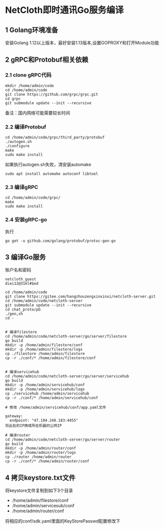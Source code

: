 # NetCloth即时通讯Go服务编译
## 1 Golang环境准备

安装Golang 1.12以上版本，最好安装1.13版本,设置GOPROXY和打开Module功能


## 2 gRPC和Protobuf相关依赖

### 2.1 clone gRPC代码

```
mkdir /home/admin/code
cd /home/admin/code
git clone https://github.com/grpc/grpc.git
cd grpc
git submodule update --init --recursive

```
备注：国内网络可能需要较长时间

### 2.2 编译Protobuf
```
cd /home/admin/code/grpc/third_party/protobuf
./autogen.sh
./configure
make
sudo make install
```
如果执行autogen.sh失败，清安装automake
```
sudo apt install automake autoconf libtool
```
### 2.3 编译gRPC
```
cd /home/admin/code/grpc/
make
sudo make install
```

### 2.4 安装gRPC-go
执行
```
go get -u github.com/golang/protobuf/protoc-gen-go
```

## 3 编译Go服务
账户名和密码

```
netcloth_guest
diei12@31kl#$ed
```

```
cd /home/admin/code
git clone https://gitee.com/hangzhouzengxinxinxi/netcloth-server.git
cd /home/admin/code/netcloth-server
git submodule update --init --recursive
cd chat_proto/pb
./gen,sh
cd -


# 编译filestore
cd /home/admin/code/netcloth-server/go/server/filestore
go build
mkdir -p /home/admin/filestore/conf
mkdir -p /home/admin/filestore/logs
cp ./filestore /home/admin/filestore
cp -r ./conf/* /home/admin/filestore/conf


# 编译servicehub
cd /home/admin/code/netcloth-server/go/server/servicehub
go build
mkdir -p /home/admin/servicehub/conf
mkdir -p /home/admin/servicehub/logs
cp ./servicehub /home/admin/servicehub
cp -r ./conf/* /home/admin/servicehub/conf

# 修改 /home/admin/servicehub/conf/app.yaml文件

gateway:
  endpoint: "47.104.248.183:4455"
将此处的IP换成所在机器的公网IP

# 编译router
cd /home/admin/code/netcloth-server/go/server/router
go build
mkdir -p /home/admin/router/conf
mkdir -p /home/admin/router/logs
cp ./router /home/admin/router
cp -r ./conf/* /home/admin/router/conf
```

## 4 拷贝keystore.txt文件
将keystore文件复制到如下3个目录

* /home/admin/filestore/conf
* /home/admin/servicesub/conf
* /home/admin/router/conf

将相应的conf/sdk.yaml里面的KeyStorePasswd配置修改下


